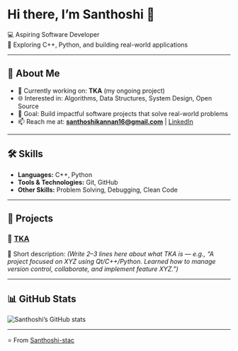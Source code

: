 # Hi there, I’m Santhoshi 👋

💻 Aspiring Software Developer  
🌱 Exploring C++, Python, and building real-world applications  

---

## 🚀 About Me
- 🔭 Currently working on: **TKA** (my ongoing project)  
- 🌐 Interested in: Algorithms, Data Structures, System Design, Open Source  
- 🎯 Goal: Build impactful software projects that solve real-world problems  
- 📫 Reach me at: **santhoshikannan16@gmail.com** | [LinkedIn](https://www.linkedin.com/in/santhoshik16/)  

---

## 🛠️ Skills
- **Languages:** C++, Python  
- **Tools & Technologies:** Git, GitHub  
- **Other Skills:** Problem Solving, Debugging, Clean Code  

---

## 📂 Projects

### 🔹 [TKA](https://github.com/Santhoshi-stac/TKA)  
📌 Short description: *(Write 2–3 lines here about what TKA is — e.g., “A project focused on XYZ using Qt/C++/Python. Learned how to manage version control, collaborate, and implement feature XYZ.”)*  

---

## 📊 GitHub Stats
![Santhoshi’s GitHub stats](https://github-readme-stats.vercel.app/api?username=Santhoshi-stac&show_icons=true&theme=tokyonight)

---

⭐️ From [Santhoshi-stac](https://github.com/Santhoshi-stac)
